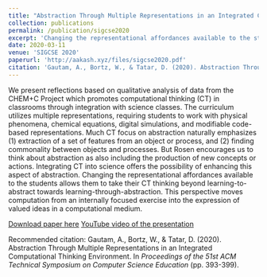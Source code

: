 ```yaml
---
title: "Abstraction Through Multiple Representations in an Integrated Computational Thinking Environment"
collection: publications
permalink: /publication/sigcse2020
excerpt: 'Changing the representational affordances available to the students allows them to take their CT thinking beyond learning-to-abstract towards learning-through-abstraction.'
date: 2020-03-11
venue: 'SIGCSE 2020'
paperurl: 'http://aakash.xyz/files/sigcse2020.pdf'
citation: 'Gautam, A., Bortz, W., & Tatar, D. (2020). Abstraction Through Multiple Representations in an Integrated Computational Thinking Environment. In <i>Proceedings of the 51st ACM Technical Symposium on Computer Science Education</i> (pp. 393-399).'
---
```

We present reflections based on qualitative analysis of data from the CHEM+C Project which promotes computational thinking (CT) in classrooms through integration with science classes. The curriculum utilizes multiple representations, requiring students to work with physical phenomena, chemical equations, digital simulations, and modifiable code-based representations. Much CT focus on abstraction naturally emphasizes (1) extraction of a set of features from an object or process, and (2) finding commonality between objects and processes.  But Rosen encourages us to think about abstraction as also including the production of new concepts or actions. Integrating CT into science offers the possibility of enhancing this aspect of abstraction.  Changing the representational affordances available to the students allows them to take their CT thinking beyond learning-to-abstract towards learning-through-abstraction. This perspective moves computation from an internally focused exercise into the expression of valued ideas in a computational medium.

[Download paper here](http://aakash.xyz/files/sigcse2020.pdf)
[YouTube video of the presentation](https://youtu.be/qulGBNjxLEg)

Recommended citation: Gautam, A., Bortz, W., & Tatar, D. (2020). Abstraction Through Multiple Representations in an Integrated Computational Thinking Environment. In <i>Proceedings of the 51st ACM Technical Symposium on Computer Science Education</i> (pp. 393-399).